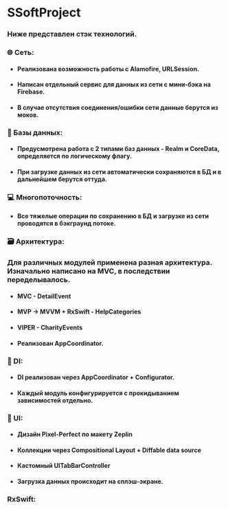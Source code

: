 # SSoftProject

### Ниже представлен стэк технологий.
### 🌐 Сеть:
* #### Реализована возможность работы с Alamofire, URLSession.
* #### Написан отдельный сервис для данных из сети с мини-бэка на Firebase.
* #### В случае отсутствия соединения/ошибки сети данные берутся из моков.

### 📖 Базы данных:
* #### Предусмотрена работа с 2 типами баз данных - Realm и CoreData, определяется по логическому флагу.
* #### При загрузке данных из сети автоматически сохраняются в БД и в дальнейшем берутся оттуда.

### 💻 Многопоточность:
* #### Все тяжелые операции по сохранению в БД и загрузке из сети проводятся в бэкграунд потоке.

### 🗃️ Архитектура:
### Для различных модулей применена разная архитектура. Изначально написано на MVC, в последствии переделывалось.
* #### MVC - DetailEvent
* #### MVP -> MVVM + RxSwift - HelpCategories
* #### VIPER - CharityEvents
* #### Реализован AppCoordinator.

### 🏴󠁶󠁥󠁷󠁿 DI: 
* #### DI реализован через AppCoordinator + Configurator.
* #### Каждый модуль конфигурируется с прокидыванием зависимостей отдельно.

### 📱 UI:
* #### Дизайн Pixel-Perfect по макету Zeplin
* #### Коллекции через Compositional Layout + Diffable data source
* #### Кастомный UITabBarController
* #### Загрузка данных происходит на сплэш-экране.

### RxSwift:
